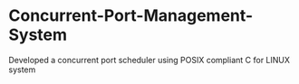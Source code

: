 # Concurrent-Port-Management-System
Developed a concurrent port scheduler using POSIX compliant C for LINUX system
